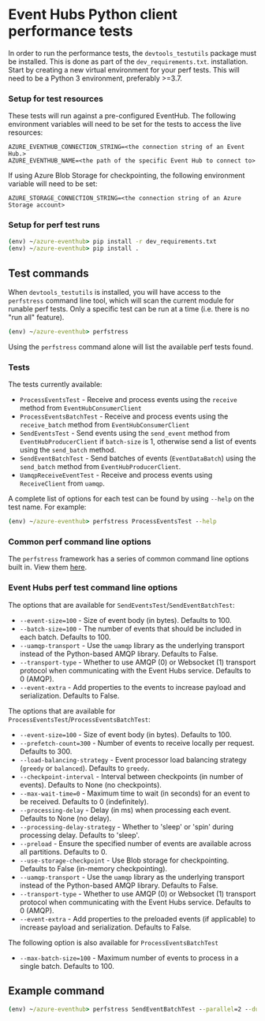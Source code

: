 #  Event Hubs Python client performance tests

In order to run the performance tests, the `devtools_testutils` package must be installed. This is done as part of the `dev_requirements.txt`. installation. Start by creating a new virtual environment for your perf tests. This will need to be a Python 3 environment, preferably >=3.7.

### Setup for test resources

These tests will run against a pre-configured EventHub. The following environment variables will need to be set for the tests to access the live resources:

```
AZURE_EVENTHUB_CONNECTION_STRING=<the connection string of an Event Hub.>
AZURE_EVENTHUB_NAME=<the path of the specific Event Hub to connect to>
```

If using Azure Blob Storage for checkpointing, the following environment variable will need to be set:

```
AZURE_STORAGE_CONNECTION_STRING=<the connection string of an Azure Storage account>
```

### Setup for perf test runs

```cmd
(env) ~/azure-eventhub> pip install -r dev_requirements.txt
(env) ~/azure-eventhub> pip install .
```

## Test commands

When `devtools_testutils` is installed, you will have access to the `perfstress` command line tool, which will scan the current module for runable perf tests. Only a specific test can be run at a time (i.e. there is no "run all" feature).

```cmd
(env) ~/azure-eventhub> perfstress
```

Using the `perfstress` command alone will list the available perf tests found.

### Tests

The tests currently available:

- `ProcessEventsTest` - Receive and process events using the `receive` method from `EventHubConsumerClient`
- `ProcessEventsBatchTest` - Receive and process events using the `receive_batch` method from `EventHubConsumerClient`
- `SendEventsTest` - Send events using the `send_event` method from `EventHubProducerClient` if `batch-size` is 1, otherwise  send a list of events using the `send_batch` method.
- `SendEventBatchTest` - Send batches of events (`EventDataBatch`) using the `send_batch` method from `EventHubProducerClient`.
- `UamqpReceiveEventTest` - Receive and process events using `ReceiveClient` from `uamqp`.

A complete list of options for each test can be found by using `--help` on the test name. For example:

```cmd
(env) ~/azure-eventhub> perfstress ProcessEventsTest --help
```

### Common perf command line options

The `perfstress` framework has a series of common command line options built in. View them [here](https://github.com/Azure/azure-sdk-for-python/blob/main/doc/dev/perfstress_tests.md#default-command-options).

### Event Hubs perf test command line options

The options that are available for `SendEventsTest`/`SendEventBatchTest`:

- `--event-size=100` - Size of event body (in bytes). Defaults to 100.
- `--batch-size=100` - The number of events that should be included in each batch. Defaults to 100.
- `--uamqp-transport` - Use the `uamqp` library as the underlying transport instead of the Python-based AMQP library. Defaults to False.
- `--transport-type` - Whether to use AMQP (0) or Websocket (1) transport protocol when communicating with the Event Hubs service. Defaults to 0 (AMQP).
- `--event-extra` - Add properties to the events to increase payload and serialization. Defaults to False.

The options that are available for `ProcessEventsTest`/`ProcessEventsBatchTest`:

- `--event-size=100` - Size of event body (in bytes). Defaults to 100.
- `--prefetch-count=300` - Number of events to receive locally per request. Defaults to 300.
- `--load-balancing-strategy` - Event processor load balancing strategy (`greedy` or `balanced`). Defaults to `greedy`.
- `--checkpoint-interval` - Interval between checkpoints (in number of events). Defaults to None (no checkpoints).
- `--max-wait-time=0` - Maximum time to wait (in seconds) for an event to be received. Defaults to 0 (indefinitely).
- `--processing-delay` - Delay (in ms) when processing each event. Defaults to None (no delay).
- `--processing-delay-strategy` - Whether to 'sleep' or 'spin' during processing delay. Defaults to 'sleep'.
- `--preload` - Ensure the specified number of events are available across all partitions. Defaults to 0.
- `--use-storage-checkpoint` - Use Blob storage for checkpointing. Defaults to False (in-memory checkpointing).
- `--uamqp-transport` - Use the `uamqp` library as the underlying transport instead of the Python-based AMQP library. Defaults to False.
- `--transport-type` - Whether to use AMQP (0) or Websocket (1) transport protocol when communicating with the Event Hubs service. Defaults to 0 (AMQP).
- `--event-extra` - Add properties to the preloaded events (if applicable) to increase payload and serialization. Defaults to False.

The following option is also available for `ProcessEventsBatchTest`

- `--max-batch-size=100` - Maximum number of events to process in a single batch. Defaults to 100.

## Example command

```cmd
(env) ~/azure-eventhub> perfstress SendEventBatchTest --parallel=2 --duration=30 --event-size 2048 --batch-size 200 --transport-type 1 --uamqp-transport
```
